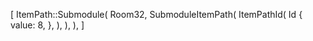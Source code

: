[
    ItemPath::Submodule(
        Room32,
        SubmoduleItemPath(
            ItemPathId(
                Id {
                    value: 8,
                },
            ),
        ),
    ),
]